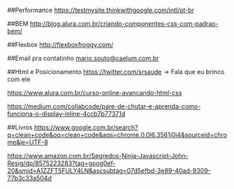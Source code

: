 
##Performance
https://testmysite.thinkwithgoogle.com/intl/pt-br

##BEM
http://blog.alura.com.br/criando-componentes-css-com-padrao-bem/

##Flexbox
http://flexboxfroggy.com/

##Email pra contatinho
mario.souto@caelum.com.br

##Html e Posicionamento
https://twitter.com/srsaude -> Fala que eu brinco com ele

https://www.alura.com.br/curso-online-avancando-html-css

https://medium.com/collabcode/pare-de-chutar-e-aprenda-como-funciona-o-display-inline-4ccb7b77371d

##Livros
https://www.google.com.br/search?q=clean+code&oq=clean+code&aqs=chrome.0.0l6.3561j0j4&sourceid=chrome&ie=UTF-8

https://www.amazon.com.br/Segredos-Ninja-Javascript-John-Resig/dp/8575223283?tag=goog0ef-20&smid=A1ZZFT5FULY4LN&ascsubtag=07d5efbd-3e89-40ad-9309-77b3c33a504d